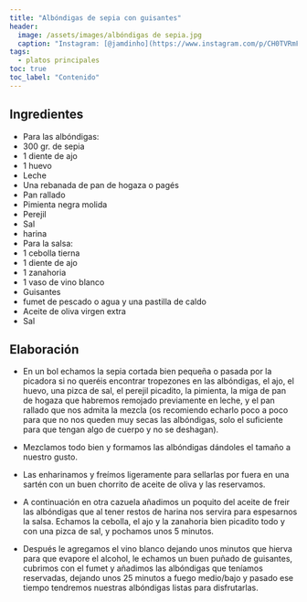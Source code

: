 ```yaml
---
title: "Albóndigas de sepia con guisantes"
header:
  image: /assets/images/albóndigas de sepia.jpg
  caption: "Instagram: [@jamdinho](https://www.instagram.com/p/CH0TVRmFFXz/)"
tags:
  - platos principales
toc: true
toc_label: "Contenido"
---
```



## Ingredientes

- Para las albóndigas:
- 300 gr. de sepia
- 1 diente de ajo
- 1 huevo
- Leche
- Una rebanada de pan de hogaza o pagés
- Pan rallado
- Pimienta negra molida
- Perejil
- Sal
- harina
- Para la salsa:
- 1 cebolla tierna
- 1 diente de ajo
- 1 zanahoria
- 1 vaso de vino blanco
- Guisantes
- fumet de pescado o agua y una pastilla de caldo
- Aceite de oliva virgen extra
- Sal


## Elaboración

- En un bol echamos la sepia cortada bien pequeña o pasada por la picadora si no queréis encontrar tropezones en las albóndigas, el ajo, el huevo, una pizca de sal, el perejil picadito, la pimienta, la miga de pan de hogaza que habremos remojado previamente en leche, y el pan rallado que nos admita la mezcla (os recomiendo echarlo poco a poco para que no nos queden muy secas las albóndigas, solo el suficiente para que tengan algo de cuerpo y no se deshagan).

- Mezclamos todo bien y formamos las albóndigas dándoles el tamaño a nuestro gusto.

- Las enharinamos y freímos ligeramente para sellarlas por fuera en una sartén con un buen chorrito de aceite de oliva y las reservamos.

- A continuación en otra cazuela añadimos un poquito del aceite de freir las albóndigas que al tener restos de harina nos servira para espesarnos la salsa. Echamos la cebolla, el ajo y la zanahoria bien picadito todo y con una pizca de sal, y pochamos unos 5 minutos.

- Después le agregamos el vino blanco dejando unos minutos que hierva para que evapore el alcohol, le echamos un buen puñado de guisantes, cubrimos con el fumet y añadimos las albóndigas que teníamos reservadas, dejando unos 25 minutos a fuego medio/bajo y pasado ese tiempo tendremos nuestras albóndigas listas para disfrutarlas.